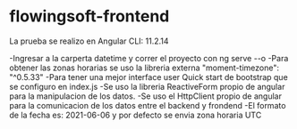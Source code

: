 # flowingsoft-frontend
La prueba se realizo en Angular CLI: 11.2.14

-Ingresar a la carperta datetime y correr el proyecto con ng serve --o
-Para obtener las zonas horarias se uso la libreria externa "moment-timezone": "^0.5.33"
-Para tener una mejor interface user Quick start de bootstrap que se configuro en index.js
-Se uso la libreria ReactiveForm propio de angular para la manipulacion de los datos.
-Se uso el HttpClient propio de angular para la comunicacion de los datos entre el backend y frondend
-El formato de la fecha es: 2021-06-06 y por defecto se envia zona horaria UTC
